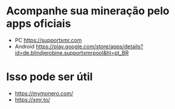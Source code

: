 # Acompanhe sua mineração pelo apps oficiais

- PC https://supportxmr.com
- Android https://play.google.com/store/apps/details?id=de.blindjerobine.supportxmrpool&hl=pt_BR

# Isso pode ser útil 

- https://mymonero.com/
- https://xmr.to/



